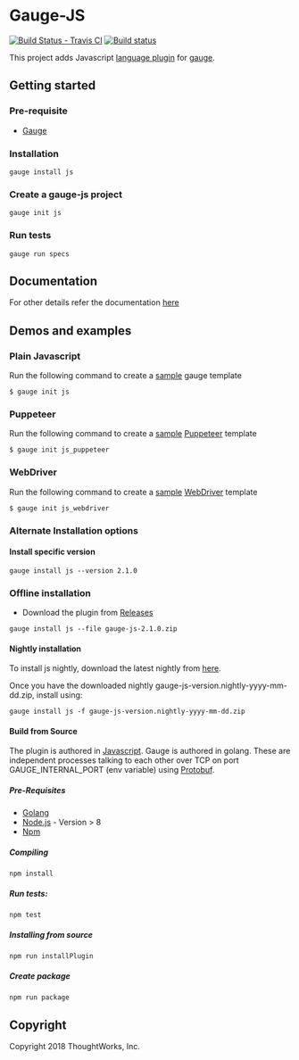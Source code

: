 # Gauge-JS

[![Build Status - Travis CI](https://travis-ci.org/getgauge/gauge-js.svg?branch=master)](https://travis-ci.org/getgauge/gauge-js)
[![Build status](https://ci.appveyor.com/api/projects/status/bpxrbrexfeeff6r6/branch/master?svg=true)](https://ci.appveyor.com/project/getgauge/gauge-js/branch/master)

This project adds Javascript [language plugin](https://docs.gauge.org/plugins.html#language-reporting-plugins) for [gauge](http://getgauge.io).

## Getting started

### Pre-requisite

- [Gauge](https://gauge.org/index.html)

### Installation
```
gauge install js
```

### Create a gauge-js project
```
gauge init js
```

### Run tests
```
gauge run specs
```

## Documentation

For other details refer the documentation [here](https://getgauge.github.io/gauge-js)

## Demos and examples

### Plain Javascript

Run the following command to create a [sample](https://github.com/getgauge/gauge-repository/tree/master/templates/js) gauge template

```
$ gauge init js
```

### Puppeteer

Run the following command to create a [sample](https://github.com/getgauge/gauge-repository/tree/master/templates/js_puppeteer) [Puppeteer](https://github.com/GoogleChrome/puppeteer) template 

```
$ gauge init js_puppeteer
```

### WebDriver

Run the following command to create a [sample](https://github.com/getgauge/gauge-repository/tree/master/templates/js_webdriver) [WebDriver](https://webdriver.io) template
```
$ gauge init js_webdriver
```

### Alternate Installation options

#### Install specific version
```
gauge install js --version 2.1.0
```

### Offline installation
* Download the plugin from [Releases](https://github.com/getgauge/gauge-js/releases)
```
gauge install js --file gauge-js-2.1.0.zip
```

#### Nightly installation
To install js nightly, download the latest nightly from [here](https://bintray.com/gauge/gauge-js/Nightly).

Once you have the downloaded nightly gauge-js-version.nightly-yyyy-mm-dd.zip, install using:

    gauge install js -f gauge-js-version.nightly-yyyy-mm-dd.zip


#### Build from Source
The plugin is authored in [Javascript](https://en.wikipedia.org/wiki/JavaScript).
Gauge is authored in golang. These are independent processes talking to each other over TCP on port GAUGE_INTERNAL_PORT (env variable) using [Protobuf](https://github.com/getgauge/gauge-proto).

##### Pre-Requisites
* [Golang](http://golang.org/)
* [Node.js](https://nodejs.org/en/) - Version > 8
* [Npm](https://www.npmjs.com/get-npm)

##### Compiling
```
npm install
```

##### Run tests:
```
npm test
```

##### Installing from source
```
npm run installPlugin
```

##### Create package
```
npm run package
```

## Copyright

Copyright 2018 ThoughtWorks, Inc.
